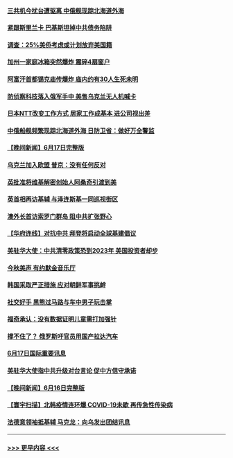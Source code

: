 #### [三共机今扰台遭驱离 中俄舰现踪北海道外海](../pages/prog202/a103459427.md?t=06190401) 
#### [紧跟斯里兰卡 巴基斯坦掉中共债务陷阱](../pages/prog202/a103459359.md?t=06190401) 
#### [调查：25%美侨考虑或计划放弃美国籍](../pages/prog202/a103459351.md?t=06190401) 
#### [加州一家庭冰箱突然爆炸 震碎4扇窗户](../pages/prog202/a103459362.md?t=06190401) 
#### [阿富汗首都锡克庙传爆炸 庙内约有30人生死未明](../pages/prog202/a103459325.md?t=06190401) 
#### [防侦察科技落入俄军手中 美售乌克兰无人机喊卡](../pages/prog202/a103459292.md?t=06190401) 
#### [日本NTT改变工作方式 居家工作成基本 进公司视出差](../pages/prog202/a103459253.md?t=06190401) 
#### [中俄船舰频繁现踪北海道外海 日防卫省：做好万全警监](../pages/prog202/a103459224.md?t=06190401) 
#### [【晚间新闻】6月17日完整版](../pages/prog202/a103459073.md?t=06190401) 
#### [乌克兰加入欧盟 普京：没有任何反对](../pages/prog202/a103459088.md?t=06190401) 
#### [英批准将维基解密创始人阿桑奇引渡到美](../pages/prog202/a103458953.md?t=06190401) 
#### [英首相再访基辅 与泽连斯基一同巡视街区](../pages/prog202/a103458966.md?t=06190401) 
#### [澳外长首访索罗门群岛 阻中共扩张野心](../pages/prog202/a103458711.md?t=06190401) 
#### [【华府连线】对抗中共 拜登将启动全球基建倡议](../pages/prog202/a103458709.md?t=06190401) 
#### [美驻华大使：中共清零政策恐到2023年 美国投资者却步](../pages/prog202/a103458713.md?t=06190401) 
#### [今秋美声 有约默金音乐厅](../pages/prog202/a103458497.md?t=06190401) 
#### [韩国采取严正措施 应对朝鲜军事挑衅](../pages/prog202/a103458367.md?t=06190401) 
#### [社交好手 黑熊过马路与车中男子玩击掌](../pages/prog202/a103458379.md?t=06190401) 
#### [福奇承认：没有数据证明儿童需打加强针](../pages/prog202/a103458396.md?t=06190401) 
#### [撑不住了？ 俄罗斯吁官员用国产拉达汽车](../pages/prog202/a103458400.md?t=06190401) 
#### [6月17日国际重要讯息](../pages/prog202/a103458357.md?t=06190401) 
#### [美驻华大使指中共升级对台言论 促中方信守承诺](../pages/prog202/a103457886.md?t=06190401) 
#### [【晚间新闻】6月16日完整版](../pages/prog202/a103457705.md?t=06190401) 
#### [【寰宇扫描】北韩疫情连环爆 COVID-19未歇 再传急性传染病](../pages/prog202/a103457741.md?t=06190401) 
#### [法德意领袖抵基辅 马克龙：向乌发出团结讯息](../pages/prog202/a103457739.md?t=06190401) 

----
#### [ >>> 更早内容 <<< ](../indexes/prog202-earlier.md)
